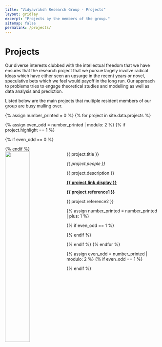 ```yaml
---
title: "Vidyavriksh Research Group - Projects"
layout: gridlay
excerpt: "Projects by the members of the group."
sitemap: false
permalink: /projects/
---
```

# Projects

Our diverse interests clubbed with the intellectual freedom that we have ensures that the research project that we pursue largely involve radical ideas which have either seen an upsurge in the recent years or novel, speculative bets which we feel would payoff in the long run. Our approach to problems tries to engage theoretical studies and modelling as well as data analysis and prediction. 

Listed below are the main projects that multiple resident members of our group are busy mulling over. 

{% assign number_printed = 0 %}
{% for project in site.data.projects %}

{% assign even_odd = number_printed | modulo: 2 %}
{% if project.highlight == 1 %}

{% if even_odd == 0 %}
<div class="row">
{% endif %}

<div class="col-sm-6 clearfix">
 <div class="well">
  <pubtit>{{ project.title }}</pubtit>
  <img src="{{ site.url }}{{ site.baseurl }}/images/projectpic/{{ project.image }}" class="img-responsive" width="40%" style="float: left" />
  <p><em>{{ project.people }}</em></p>
  <p>{{ project.description }}</p>
  <p><strong><a href="{{ project.link.url }}">{{ project.link.display }}</a></strong></p>
  <p><strong> {{ project.reference1 }}</strong></p>
  <p> {{ project.reference2 }}</p>
 </div>
</div>

{% assign number_printed = number_printed | plus: 1 %}

{% if even_odd == 1 %}
</div>
{% endif %}

{% endif %}
{% endfor %}

{% assign even_odd = number_printed | modulo: 2 %}
{% if even_odd == 1 %}
</div>
{% endif %}

<p> &nbsp; </p>